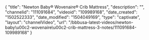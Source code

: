 {
    "title": "Newton Baby&reg; Wovenaire&reg; Crib Mattress",
    "description": "",
    "channelid": "111091684",
    "videoid": "109989168",
    "date_created": "1502522333",
    "date_modified": "1504049169",
    "type": "captivate",
    "layout": "channelVideo",
    "url": "\/bbbusa-latest-videos\/newton-baby\u00c2-wovenaire\u00c2-crib-mattress-3-notes\/111091684-109989168"
}